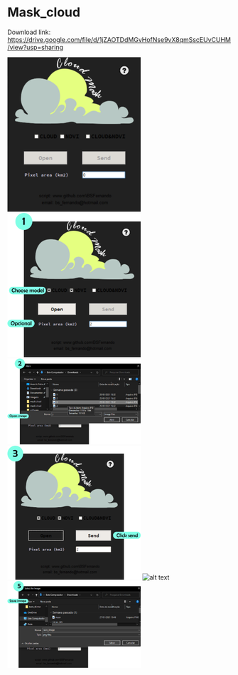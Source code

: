 # Mask_cloud

Download link:
  https://drive.google.com/file/d/1jZAOTDdMGvHofNse9vX8qmSscEUvCUHM/view?usp=sharing
  
<img src="https://github.com/BSFernando/Mask_cloud/blob/main/image_mask.png" alt="alt text" width="300px">

<img src="https://github.com/BSFernando/Mask_cloud/blob/main/image_mask1.png" alt="alt text" width="300px">

<img src="https://github.com/BSFernando/Mask_cloud/blob/main/image_mask2.png" alt="alt text" width="300px">

<img src="https://github.com/BSFernando/Mask_cloud/blob/main/image_mask3.png" alt="alt text" width="300px">

<img src="https://github.com/BSFernando/Mask_cloud/blob/main/image_mask4.png" alt="alt text" width="300px">

<img src="https://github.com/BSFernando/Mask_cloud/blob/main/image_mask5.png" alt="alt text" width="300px">
